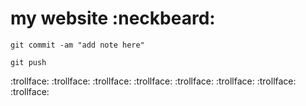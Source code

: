 
# my website :neckbeard:
```
git commit -am "add note here"
```

```
git push
```
 :trollface: :trollface: :trollface: :trollface: :trollface: :trollface: :trollface:   :trollface:
